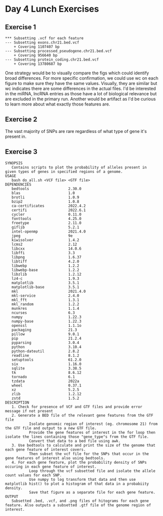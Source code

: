  # Day 4 Lunch Exercises
 
 ## Exercise 1
 ```
 *** Subsetting .vcf for each feature
 --- Subsetting exons.chr21.bed.vcf
     + Covering 1107407 bp
 --- Subsetting processed_pseudogene.chr21.bed.vcf
     + Covering 956640 bp
 --- Subsetting protein_coding.chr21.bed.vcf
     + Covering 13780687 bp
 ```
 One strategy would be to visually compare the figs which could identify broad differences. For more specific confirmation, we could use wc on each figure to make sure they have the same values. Visually, they are similar but wc indicates there are some differences in the actual files.
 I'd be interested in the miRNA, lncRNA entries as those have a lot of biological relevance but are excluded in the primary run. Another would be artifact as I'd be curious to learn more about what exactly those features are. 
 
 ## Exercise 2
 The vast majority of SNPs are rare regardless of what type of gene it's present in. 
 
 ## Exercise 3
 ```
 SYNOPSIS
 	Contains scripts to plot the probability of alleles present in given types of genes in specified regions of a genome.
 USAGE
 	bash do_all.sh <VCF file> <GTF file>
 DEPENDENCIES
	bedtools                  2.30.0  
	blas                      1.0     
	brotli                    1.0.9   
	bzip2                     1.0.8   
	ca-certificates           2022.4.2
	certifi                   2022.6.1
	cycler                    0.11.0  
	fonttools                 4.25.0  
	freetype                  2.11.0  
	giflib                    5.2.1   
	intel-openmp              2021.4.0
	jpeg                      9e      
	kiwisolver                1.4.2   
	lcms2                     2.12    
	libcxx                    14.0.6  
	libffi                    3.3     
	libpng                    1.6.37  
	libtiff                   4.2.0   
	libwebp                   1.2.2   
	libwebp-base              1.2.2   
	libzlib                   1.2.12  
	lz4-c                     1.9.3   
	matplotlib                3.5.1   
	matplotlib-base           3.5.1   
	mkl                       2021.4.0
	mkl-service               2.4.0   
	mkl_fft                   1.3.1   
	mkl_random                1.2.2   
	munkres                   1.1.4   
	ncurses                   6.3     
	numpy                     1.22.3  
	numpy-base                1.22.3  
	openssl                   1.1.1o  
	packaging                 21.3    
	pillow                    9.0.1   
	pip                       21.2.4  
	pyparsing                 3.0.4   
	python                    3.10.4  
	python-dateutil           2.8.2   
	readline                  8.1.2   
	setuptools                61.2.0  
	six                       1.16.0  
	sqlite                    3.38.5  
	tk                        8.6.12  
	tornado                   6.1     
	tzdata                    2022a   
	wheel                     0.37.1  
	xz                        5.2.5   
	zlib                      1.2.12  
	zstd                      1.5.2
 DESCRIPTION
	1. Check for presence of VCF and GTF files and provide error message if not present
    2. Generate a BED file of the relevant gene features from the GTF file
			Isolate genomic region of interest (eg. chromosome 21) from the GTF file and output to a new GTF file.
			Provide the gene features of interest in the for loop then isolate the lines containing those "gene_type"s from the GTF file. 
			Convert that data to a bed file using awk.
	3. Use bedtools to calculate and print the size of the genome that each gene feature of interest covers. 
			Then subset the vcf file for the SNPs that occur in the gene features of interest also using bedtools.
	4. For each gene feature, plot the probability density of SNPs occuring in each gene feature of interest.
			Loop through the vcf subsetted file and isolate the allele count values for each SNP.
			Use numpy to log transform that data and then use matplotlib hist() to plot a histogram of that data in a probabiity density.
			Save that figure as a separate file for each gene feature. 
 OUTPUT
 	Subsetted .bed, .vcf, and .png files of hitograms for each gene feature. Also outputs a subsetted .gtf file of the genome region of interest.
 ```
 


